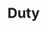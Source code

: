 ---
title: 'Duty'
categories: [flying]
image: duty.jpg
caption: Some days you fight the jet. Other days you fight the duty desk.
_template: image-post
---